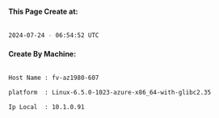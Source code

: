 
   
#### This Page Create at:

```bash

2024-07-24 - 06:54:52 UTC

```

#### Create By Machine:

```bash

Host Name : fv-az1980-607

platform  : Linux-6.5.0-1023-azure-x86_64-with-glibc2.35

Ip Local  : 10.1.0.91

```

